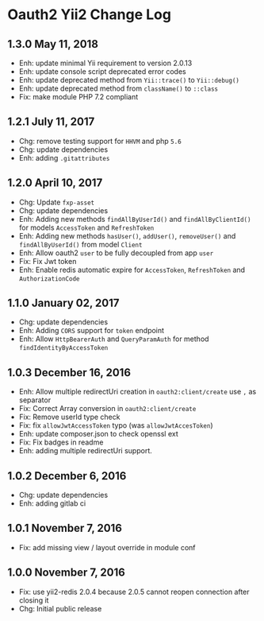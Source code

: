 Oauth2 Yii2 Change Log
======================

1.3.0 May 11, 2018
------------------

 * Enh: update minimal Yii requirement to version 2.0.13
 * Enh: update console script deprecated error codes
 * Enh: update deprecated method from `Yii::trace()` to `Yii::debug()`
 * Enh: update deprecated method from `className()` to `::class`
 * Fix: make module PHP 7.2 compliant
 
1.2.1 July 11, 2017
-------------------

 * Chg: remove testing support for `HHVM` and php `5.6`
 * Chg: update dependencies
 * Enh: adding `.gitattributes`
 
1.2.0 April 10, 2017
--------------------

 * Chg: Update `fxp-asset`
 * Chg: update dependencies
 * Enh: Adding new methods `findAllByUserId()` and `findAllByClientId()` for models `AccessToken` and `RefreshToken`
 * Enh: Adding new methods `hasUser()`, `addUser()`, `removeUser()` and `findAllByUserId()` from model `Client`
 * Enh: Allow oauth2 `user` to be fully decoupled from app `user` 
 * Fix: Fix Jwt token
 * Enh: Enable redis automatic expire for `AccessToken`, `RefreshToken` and `AuthorizationCode`

1.1.0 January 02, 2017
----------------------

 * Chg: update dependencies
 * Enh: Adding `CORS` support for `token` endpoint
 * Enh: Allow `HttpBearerAuth` and `QueryParamAuth` for method `findIdentityByAccessToken` 

1.0.3 December 16, 2016
-----------------------

 * Enh: Allow multiple redirectUri creation in `oauth2:client/create` use `,` as separator
 * Fix: Correct Array conversion in `oauth2:client/create`
 * Fix: Remove userId type check
 * Fix: fix `allowJwtAccessToken` typo (was `allowJwtAccesToken`)
 * Enh: update composer.json to check openssl ext
 * Fix: Fix badges in readme
 * Enh: adding multiple redirectUri support.

1.0.2 December 6, 2016
----------------------

 * Chg: update dependencies
 * Enh: adding gitlab ci

1.0.1 November 7, 2016
----------------------

 * Fix: add missing view / layout override in module conf

1.0.0 November 7, 2016
----------------------

 * Fix: use yii2-redis 2.0.4 because 2.0.5 cannot reopen connection after closing it
 * Chg: Initial public release
